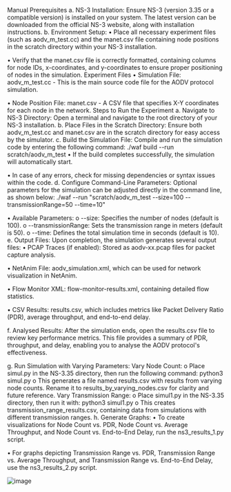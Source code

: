 Manual
Prerequisites
a. NS-3 Installation: Ensure NS-3 (version 3.35 or a compatible version) is installed on your system. The latest version can be downloaded from the official NS-3 website, along with installation instructions.
b. Environment Setup:
•	Place all necessary experiment files (such as aodv_m_test.cc) and the manet.csv file containing node positions in the scratch directory within your NS-3 installation.

•	Verify that the manet.csv file is correctly formatted, containing columns for node IDs, x-coordinates, and y-coordinates to ensure proper positioning of nodes in the simulation.
Experiment Files
•	Simulation File: aodv_m_test.cc - This is the main source code file for the AODV protocol simulation.

•	Node Position File: manet.csv - A CSV file that specifies X-Y coordinates for each node in the network.
Steps to Run the Experiment
a. Navigate to NS-3 Directory: Open a terminal and navigate to the root directory of your NS-3 installation.
b. Place Files in the Scratch Directory: Ensure both aodv_m_test.cc and manet.csv are in the scratch directory for easy access by the simulator.
c. Build the Simulation File: Compile and run the simulation code by entering the following command:
          ./waf build --run scratch/aodv_m_test
•	If the build completes successfully, the simulation will automatically start.

•	In case of any errors, check for missing dependencies or syntax issues within the code.
d. Configure Command-Line Parameters: Optional parameters for the simulation can be adjusted directly in the command line, as shown below:
./waf --run "scratch/aodv_m_test --size=100 --transmissionRange=50 --time=10"

•	Available Parameters:
o	--size: Specifies the number of nodes (default is 100).
o	--transmissionRange: Sets the transmission range in meters (default is 50).
o	--time: Defines the total simulation time in seconds (default is 10).
e. Output Files: Upon completion, the simulation generates several output files:
•	PCAP Traces (if enabled): Stored as aodv-xx.pcap files for packet capture analysis.

•	NetAnim File: aodv_simulation.xml, which can be used for network visualization in NetAnim.

•	Flow Monitor XML: flow-monitor-results.xml, containing detailed flow statistics.


•	CSV Results: results.csv, which includes metrics like Packet Delivery Ratio (PDR), average throughput, and end-to-end delay.

f. Analysed Results: After the simulation ends, open the results.csv file to review key performance metrics. This file provides a summary of PDR, throughput, and delay, enabling you to analyse the AODV protocol's effectiveness.

g. Run Simulation with Varying Parameters:
Vary Node Count:
o	Place simul.py in the NS-3.35 directory, then run the following command:
                       python3 simul.py
o	This generates a file named results.csv with results from varying node counts. Rename it to results_by_varying_nodes.csv for clarity and future reference.
Vary Transmission Range:
o	Place simul1.py in the NS-3.35 directory, then run it with:
                 python3 simul1.py
o	This creates transmission_range_results.csv, containing data from simulations with different transmission ranges.
h. Generate Graphs:
•	To create visualizations for Node Count vs. PDR, Node Count vs. Average Throughput, and Node Count vs. End-to-End Delay, run the ns3_results_1.py script.

•	For graphs depicting Transmission Range vs. PDR, Transmission Range vs. Average Throughput, and Transmission Range vs. End-to-End Delay, use the ns3_results_2.py script.

![image](https://github.com/user-attachments/assets/d5b7bc58-9aa3-4a12-9586-4d4d2a7a9771)
